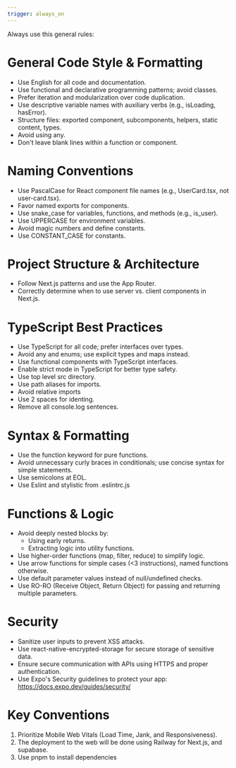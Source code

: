 ```yaml
---
trigger: always_on
---
```


Always use this general rules:

# General Code Style & Formatting
- Use English for all code and documentation.
- Use functional and declarative programming patterns; avoid classes.
- Prefer iteration and modularization over code duplication.
- Use descriptive variable names with auxiliary verbs (e.g., isLoading, hasError).
- Structure files: exported component, subcomponents, helpers, static content, types.
- Avoid using any.
- Don't leave blank lines within a function or component.

# Naming Conventions
- Use PascalCase for React component file names (e.g., UserCard.tsx, not user-card.tsx).
- Favor named exports for components.
- Use snake_case for variables, functions, and methods (e.g., is_user).
- Use UPPERCASE for environment variables.
- Avoid magic numbers and define constants.
- Use CONSTANT_CASE for constants.

# Project Structure & Architecture
- Follow Next.js patterns and use the App Router.
- Correctly determine when to use server vs. client components in Next.js.

# TypeScript Best Practices
- Use TypeScript for all code; prefer interfaces over types.
- Avoid any and enums; use explicit types and maps instead.
- Use functional components with TypeScript interfaces.
- Enable strict mode in TypeScript for better type safety.
- Use top level src directory.
- Use path aliases for imports.
- Avoid relative imports
- Use 2 spaces for identing.
- Remove all console.log sentences.

# Syntax & Formatting
- Use the function keyword for pure functions.
- Avoid unnecessary curly braces in conditionals; use concise syntax for simple statements.
- Use semicolons at EOL.
- Use Eslint and stylistic from .eslintrc.js

# Functions & Logic
- Avoid deeply nested blocks by:
  - Using early returns.
  - Extracting logic into utility functions.
- Use higher-order functions (map, filter, reduce) to simplify logic.
- Use arrow functions for simple cases (<3 instructions), named functions otherwise.
- Use default parameter values instead of null/undefined checks.
- Use RO-RO (Receive Object, Return Object) for passing and returning multiple parameters.

# Security
- Sanitize user inputs to prevent XSS attacks.
- Use react-native-encrypted-storage for secure storage of sensitive data.
- Ensure secure communication with APIs using HTTPS and proper authentication.
- Use Expo's Security guidelines to protect your app: https://docs.expo.dev/guides/security/

# Key Conventions
1. Prioritize Mobile Web Vitals (Load Time, Jank, and Responsiveness).
2. The deployment to the web will be done using Railway for Next.js, and supabase.
3. Use pnpm to install dependencies
